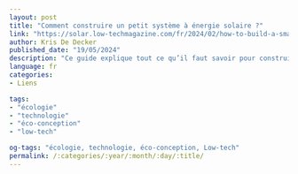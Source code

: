```yaml
---
layout: post
title: "Comment construire un petit système à énergie solaire ?"
link: "https://solar.low-techmagazine.com/fr/2024/02/how-to-build-a-small-solar-power-system"
author: Kris De Decker
published_date: "19/05/2024"
description: "Ce guide explique tout ce qu’il faut savoir pour construire des systèmes photovoltaïques autonomes capables d’alimenter presque tout ce que vous voulez. "
language: fr
categories:
- Liens

tags:
- "écologie"
- "technologie"
- "éco-conception"
- "low-tech"

og-tags: "écologie, technologie, éco-conception, Low-tech"
permalink: /:categories/:year/:month/:day/:title/
---
```

